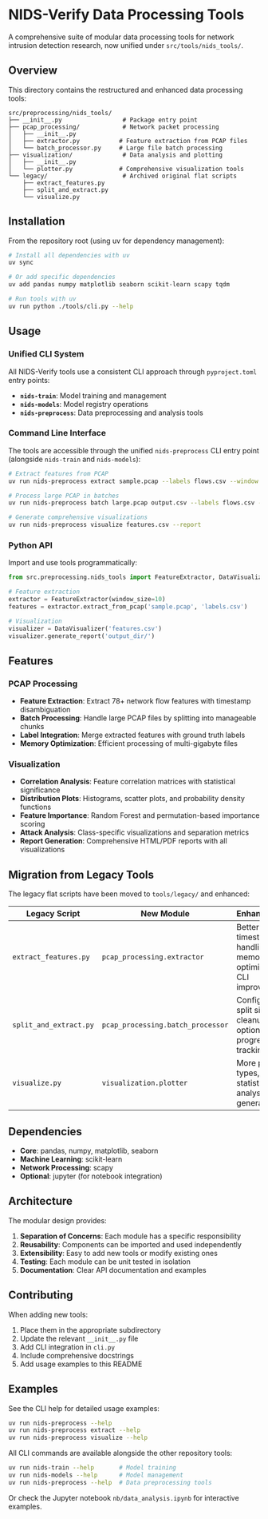 # NIDS-Verify Data Processing Tools

A comprehensive suite of modular data processing tools for network intrusion detection research, now unified under `src/tools/nids_tools/`.

## Overview

This directory contains the restructured and enhanced data processing tools:

```
src/preprocessing/nids_tools/
├── __init__.py                 # Package entry point
├── pcap_processing/            # Network packet processing
│   ├── __init__.py
│   ├── extractor.py           # Feature extraction from PCAP files
│   └── batch_processor.py     # Large file batch processing
├── visualization/              # Data analysis and plotting
│   ├── __init__.py
│   └── plotter.py             # Comprehensive visualization tools
└── legacy/                     # Archived original flat scripts
    ├── extract_features.py
    ├── split_and_extract.py
    └── visualize.py
```

## Installation

From the repository root (using uv for dependency management):

```bash
# Install all dependencies with uv
uv sync

# Or add specific dependencies
uv add pandas numpy matplotlib seaborn scikit-learn scapy tqdm

# Run tools with uv
uv run python ./tools/cli.py --help
```

## Usage

### Unified CLI System

All NIDS-Verify tools use a consistent CLI approach through `pyproject.toml` entry points:

- **`nids-train`**: Model training and management
- **`nids-models`**: Model registry operations  
- **`nids-preprocess`**: Data preprocessing and analysis tools

### Command Line Interface

The tools are accessible through the unified `nids-preprocess` CLI entry point (alongside `nids-train` and `nids-models`):

```bash
# Extract features from PCAP
uv run nids-preprocess extract sample.pcap --labels flows.csv --window 10

# Process large PCAP in batches
uv run nids-preprocess batch large.pcap output.csv --labels flows.csv --size-limit 1000m

# Generate comprehensive visualizations
uv run nids-preprocess visualize features.csv --report
```

### Python API

Import and use tools programmatically:

```python
from src.preprocessing.nids_tools import FeatureExtractor, DataVisualizer

# Feature extraction
extractor = FeatureExtractor(window_size=10)
features = extractor.extract_from_pcap('sample.pcap', 'labels.csv')

# Visualization
visualizer = DataVisualizer('features.csv')
visualizer.generate_report('output_dir/')
```

## Features

### PCAP Processing
- **Feature Extraction**: Extract 78+ network flow features with timestamp disambiguation
- **Batch Processing**: Handle large PCAP files by splitting into manageable chunks
- **Label Integration**: Merge extracted features with ground truth labels
- **Memory Optimization**: Efficient processing of multi-gigabyte files

### Visualization
- **Correlation Analysis**: Feature correlation matrices with statistical significance
- **Distribution Plots**: Histograms, scatter plots, and probability density functions
- **Feature Importance**: Random Forest and permutation-based importance scoring
- **Attack Analysis**: Class-specific visualizations and separation metrics
- **Report Generation**: Comprehensive HTML/PDF reports with all visualizations

## Migration from Legacy Tools

The legacy flat scripts have been moved to `tools/legacy/` and enhanced:

| Legacy Script | New Module | Enhancements |
|---------------|------------|--------------|
| `extract_features.py` | `pcap_processing.extractor` | Better timestamp handling, memory optimization, CLI improvements |
| `split_and_extract.py` | `pcap_processing.batch_processor` | Configurable split sizes, cleanup options, progress tracking |
| `visualize.py` | `visualization.plotter` | More plot types, statistical analysis, report generation |

## Dependencies

- **Core**: pandas, numpy, matplotlib, seaborn
- **Machine Learning**: scikit-learn
- **Network Processing**: scapy
- **Optional**: jupyter (for notebook integration)

## Architecture

The modular design provides:

1. **Separation of Concerns**: Each module has a specific responsibility
2. **Reusability**: Components can be imported and used independently
3. **Extensibility**: Easy to add new tools or modify existing ones
4. **Testing**: Each module can be unit tested in isolation
5. **Documentation**: Clear API documentation and examples

## Contributing

When adding new tools:

1. Place them in the appropriate subdirectory
2. Update the relevant `__init__.py` file
3. Add CLI integration in `cli.py`
4. Include comprehensive docstrings
5. Add usage examples to this README

## Examples

See the CLI help for detailed usage examples:

```bash
uv run nids-preprocess --help
uv run nids-preprocess extract --help
uv run nids-preprocess visualize --help
```

All CLI commands are available alongside the other repository tools:

```bash
uv run nids-train --help       # Model training
uv run nids-models --help      # Model management  
uv run nids-preprocess --help  # Data preprocessing tools
```

Or check the Jupyter notebook `nb/data_analysis.ipynb` for interactive examples.
